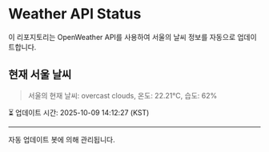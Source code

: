 
# Weather API Status

이 리포지토리는 OpenWeather API를 사용하여 서울의 날씨 정보를 자동으로 업데이트합니다.

## 현재 서울 날씨
> 서울의 현재 날씨: overcast clouds, 온도: 22.21°C, 습도: 62%

⏳ 업데이트 시간: 2025-10-09 14:12:27 (KST)

---
자동 업데이트 봇에 의해 관리됩니다.
